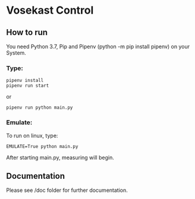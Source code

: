 # Vosekast Control

## How to run

You need Python 3.7, Pip and Pipenv (python -m pip install pipenv) on your System.

### Type:

```
pipenv install
pipenv run start
```
or 
```
pipenv run python main.py
```
### Emulate:

To run on linux, type:
```
EMULATE=True python main.py 
```
After starting main.py, measuring will begin. 

## Documentation

Please see /doc folder for further documentation.
